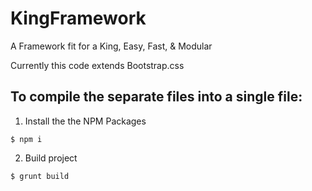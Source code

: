 # KingFramework
A Framework fit for a King, Easy, Fast, &amp; Modular

Currently this code extends Bootstrap.css

## To compile the separate files into a single file:
1. Install the the NPM Packages
```
$ npm i
```
2. Build project
```
$ grunt build
```

